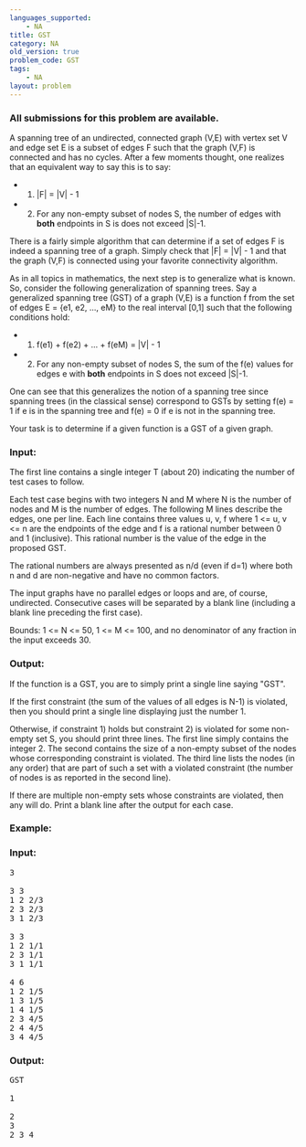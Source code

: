 ```yaml
---
languages_supported:
    - NA
title: GST
category: NA
old_version: true
problem_code: GST
tags:
    - NA
layout: problem
---
```

###  All submissions for this problem are available. 

A spanning tree of an undirected, connected graph (V,E) with vertex set V and edge set E is a subset of edges F such that the graph (V,F) is connected and has no cycles. After a few moments thought, one realizes that an equivalent way to say this is to say:

- 1) |F| = |V| - 1
- 2) For any non-empty subset of nodes S, the number of edges with **both** endpoints in S is does not exceed |S|-1.

There is a fairly simple algorithm that can determine if a set of edges F is indeed a spanning tree of a graph. Simply check that |F| = |V| - 1 and that the graph (V,F) is connected using your favorite connectivity algorithm.

As in all topics in mathematics, the next step is to generalize what is known. So, consider the following generalization of spanning trees. Say a generalized spanning tree (GST) of a graph (V,E) is a function f from the set of edges E = {e1, e2, ..., eM} to the real interval \[0,1\] such that the following conditions hold:

- 1) f(e1) + f(e2) + ... + f(eM) = |V| - 1
- 2) For any non-empty subset of nodes S, the sum of the f(e) values for edges e with **both** endpoints in S does not exceed |S|-1.

One can see that this generalizes the notion of a spanning tree since spanning trees (in the classical sense) correspond to GSTs by setting f(e) = 1 if e is in the spanning tree and f(e) = 0 if e is not in the spanning tree.

Your task is to determine if a given function is a GST of a given graph.

### Input:

The first line contains a single integer T (about 20) indicating the number of test cases to follow.

Each test case begins with two integers N and M where N is the number of nodes and M is the number of edges. The following M lines describe the edges, one per line. Each line contains three values u, v, f where 1 &lt;= u, v &lt;= n are the endpoints of the edge and f is a rational number between 0 and 1 (inclusive). This rational number is the value of the edge in the proposed GST.

The rational numbers are always presented as n/d (even if d=1) where both n and d are non-negative and have no common factors.

The input graphs have no parallel edges or loops and are, of course, undirected. Consecutive cases will be separated by a blank line (including a blank line preceding the first case).

Bounds: 1 &lt;= N &lt;= 50, 1 &lt;= M &lt;= 100, and no denominator of any fraction in the input exceeds 30.

### Output:

If the function is a GST, you are to simply print a single line saying "GST".

If the first constraint (the sum of the values of all edges is N-1) is violated, then you should print a single line displaying just the number 1.

Otherwise, if constraint 1) holds but constraint 2) is violated for some non-empty set S, you should print three lines. The first line simply contains the integer 2. The second contains the size of a non-empty subset of the nodes whose corresponding constraint is violated. The third line lists the nodes (in any order) that are part of such a set with a violated constraint (the number of nodes is as reported in the second line).

If there are multiple non-empty sets whose constraints are violated, then any will do. Print a blank line after the output for each case.

### Example:

### Input:

<pre>
3

3 3
1 2 2/3
2 3 2/3
3 1 2/3

3 3
1 2 1/1
2 3 1/1
3 1 1/1

4 6
1 2 1/5
1 3 1/5
1 4 1/5
2 3 4/5
2 4 4/5
3 4 4/5
</pre>
### Output:

<pre>
GST

1

2
3
2 3 4
</pre>